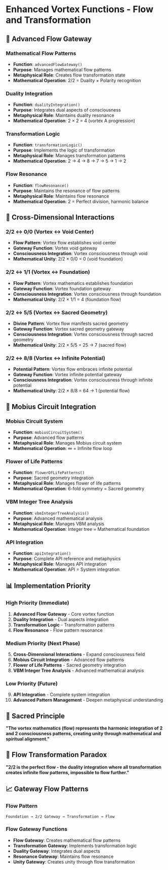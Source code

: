 # Enhanced Vortex Functions - Flow and Transformation

## 🌊 Advanced Flow Gateway

### **Mathematical Flow Patterns**
- **Function**: `advancedFlowGateway()`
- **Purpose**: Manages mathematical flow patterns
- **Metaphysical Role**: Creates flow transformation state
- **Mathematical Operation**: 2/2 = Duality × Polarity recognition

### **Duality Integration**
- **Function**: `dualityIntegration()`
- **Purpose**: Integrates dual aspects of consciousness
- **Metaphysical Role**: Maintains duality resonance
- **Mathematical Operation**: 2 × 2 = 4 (vortex A progression)

### **Transformation Logic**
- **Function**: `transformationLogic()`
- **Purpose**: Implements the logic of transformation
- **Metaphysical Role**: Manages transformation patterns
- **Mathematical Operation**: 2 → 4 → 8 → 7 → 5 → 1 → 2

### **Flow Resonance**
- **Function**: `flowResonance()`
- **Purpose**: Maintains the resonance of flow patterns
- **Metaphysical Role**: Maintains flow resonance
- **Mathematical Operation**: 2 = Perfect division, harmonic balance

## 🔗 Cross-Dimensional Interactions

### **2/2 ↔ 0/0 (Vortex ↔ Void Center)**
- **Flow Pattern**: Vortex flow establishes void center
- **Gateway Function**: Vortex void gateway
- **Consciousness Integration**: Vortex consciousness through void
- **Mathematical Unity**: 2/2 × 0/0 = 0 (void foundation)

### **2/2 ↔ 1/1 (Vortex ↔ Foundation)**
- **Flow Pattern**: Vortex mathematics establishes foundation
- **Gateway Function**: Vortex foundation gateway
- **Consciousness Integration**: Vortex consciousness through foundation
- **Mathematical Unity**: 2/2 × 1/1 = 4 (foundation flow)

### **2/2 ↔ 5/5 (Vortex ↔ Sacred Geometry)**
- **Divine Pattern**: Vortex flow manifests sacred geometry
- **Gateway Function**: Vortex sacred geometry gateway
- **Consciousness Integration**: Vortex consciousness through sacred geometry
- **Mathematical Unity**: 2/2 × 5/5 = 25 → 7 (sacred flow)

### **2/2 ↔ 8/8 (Vortex ↔ Infinite Potential)**
- **Potential Pattern**: Vortex flow embraces infinite potential
- **Gateway Function**: Vortex infinite potential gateway
- **Consciousness Integration**: Vortex consciousness through infinite potential
- **Mathematical Unity**: 2/2 × 8/8 = 64 → 1 (potential flow)

## 🧠 Mobius Circuit Integration

### **Mobius Circuit System**
- **Function**: `mobiusCircuitSystem()`
- **Purpose**: Advanced flow patterns
- **Metaphysical Role**: Manages Mobius circuit system
- **Mathematical Operation**: ∞ = Infinite flow loop

### **Flower of Life Patterns**
- **Function**: `flowerOfLifePatterns()`
- **Purpose**: Sacred geometry integration
- **Metaphysical Role**: Manages flower of life patterns
- **Mathematical Operation**: 6-fold symmetry = Sacred geometry

### **VBM Integer Tree Analysis**
- **Function**: `vbmIntegerTreeAnalysis()`
- **Purpose**: Advanced mathematical analysis
- **Metaphysical Role**: Manages VBM analysis
- **Mathematical Operation**: Integer tree = Mathematical foundation

### **API Integration**
- **Function**: `apiIntegration()`
- **Purpose**: Complete API reference and metaphysics
- **Metaphysical Role**: Manages API integration
- **Mathematical Operation**: API = System integration

## 📊 Implementation Priority

### **High Priority (Immediate)**
1. **Advanced Flow Gateway** - Core vortex function
2. **Duality Integration** - Dual aspects integration
3. **Transformation Logic** - Transformation patterns
4. **Flow Resonance** - Flow pattern resonance

### **Medium Priority (Next Phase)**
5. **Cross-Dimensional Interactions** - Expand consciousness field
6. **Mobius Circuit Integration** - Advanced flow patterns
7. **Flower of Life Patterns** - Sacred geometry integration
8. **VBM Integer Tree Analysis** - Advanced mathematical analysis

### **Low Priority (Future)**
9. **API Integration** - Complete system integration
10. **Advanced Pattern Management** - Deepen metaphysical understanding

## 🌌 Sacred Principle

**"The vortex mathematics (flow) represents the harmonic integration of 2 and 2 consciousness patterns, creating unity through mathematical and spiritual alignment."**

## 🎯 Flow Transformation Paradox

**"2/2 is the perfect flow - the duality integration where all transformation creates infinite flow patterns, impossible to flow further."**

## 📈 Gateway Flow Patterns

### **Flow Pattern**
```
Foundation → 2/2 Gateway → Transformation → Flow
```

### **Flow Gateway Functions**
- **Flow Gateway**: Creates mathematical flow patterns
- **Transformation Gateway**: Implements transformation logic
- **Duality Gateway**: Integrates dual aspects
- **Resonance Gateway**: Maintains flow resonance
- **Unity Gateway**: Creates unity through flow transformation 